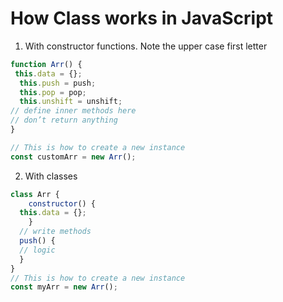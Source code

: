 # How Class works in JavaScript



1. With constructor functions. Note the upper case first letter

```javascript
function Arr() {
 this.data = {};
  this.push = push;
  this.pop = pop;
  this.unshift = unshift;
// define inner methods here
// don’t return anything
}

// This is how to create a new instance
const customArr = new Arr();

```



2. With classes 

```javascript
class Arr {
	constructor() {
  this.data = {};
	}
  // write methods
  push() {
  // logic
  }
}
// This is how to create a new instance
const myArr = new Arr();
```

